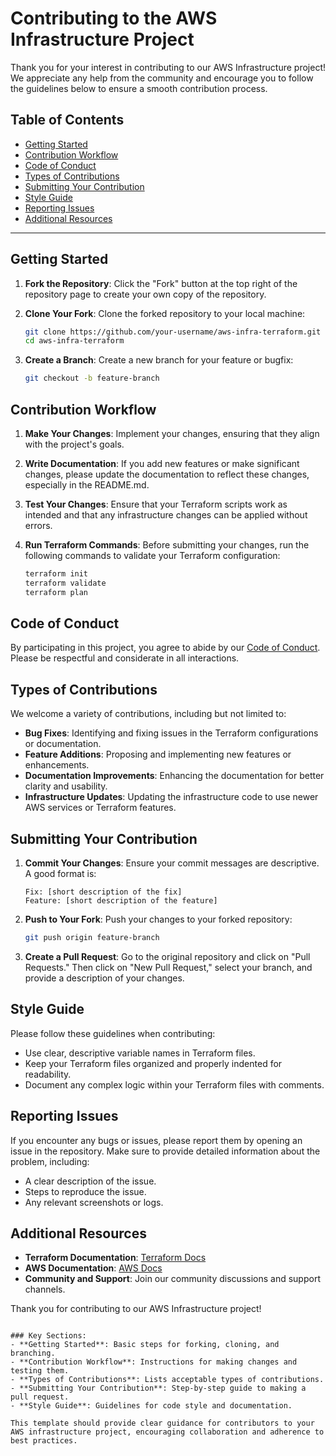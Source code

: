 # Contributing to the AWS Infrastructure Project

Thank you for your interest in contributing to our AWS Infrastructure project! We appreciate any help from the community and encourage you to follow the guidelines below to ensure a smooth contribution process.

## Table of Contents
- [Getting Started](#getting-started)
- [Contribution Workflow](#contribution-workflow)
- [Code of Conduct](#code-of-conduct)
- [Types of Contributions](#types-of-contributions)
- [Submitting Your Contribution](#submitting-your-contribution)
- [Style Guide](#style-guide)
- [Reporting Issues](#reporting-issues)
- [Additional Resources](#additional-resources)

---

## Getting Started

1. **Fork the Repository**: Click the "Fork" button at the top right of the repository page to create your own copy of the repository.

2. **Clone Your Fork**: Clone the forked repository to your local machine:
   ```bash
   git clone https://github.com/your-username/aws-infra-terraform.git
   cd aws-infra-terraform
   ```

3. **Create a Branch**: Create a new branch for your feature or bugfix:
   ```bash
   git checkout -b feature-branch
   ```

## Contribution Workflow

1. **Make Your Changes**: Implement your changes, ensuring that they align with the project's goals.

2. **Write Documentation**: If you add new features or make significant changes, please update the documentation to reflect these changes, especially in the README.md.

3. **Test Your Changes**: Ensure that your Terraform scripts work as intended and that any infrastructure changes can be applied without errors.

4. **Run Terraform Commands**: Before submitting your changes, run the following commands to validate your Terraform configuration:
   ```bash
   terraform init
   terraform validate
   terraform plan
   ```

## Code of Conduct

By participating in this project, you agree to abide by our [Code of Conduct](CODE_OF_CONDUCT.md). Please be respectful and considerate in all interactions.

## Types of Contributions

We welcome a variety of contributions, including but not limited to:

- **Bug Fixes**: Identifying and fixing issues in the Terraform configurations or documentation.
- **Feature Additions**: Proposing and implementing new features or enhancements.
- **Documentation Improvements**: Enhancing the documentation for better clarity and usability.
- **Infrastructure Updates**: Updating the infrastructure code to use newer AWS services or Terraform features.

## Submitting Your Contribution

1. **Commit Your Changes**: Ensure your commit messages are descriptive. A good format is:
   ```
   Fix: [short description of the fix]
   Feature: [short description of the feature]
   ```
   
2. **Push to Your Fork**: Push your changes to your forked repository:
   ```bash
   git push origin feature-branch
   ```

3. **Create a Pull Request**: Go to the original repository and click on "Pull Requests." Then click on "New Pull Request," select your branch, and provide a description of your changes.

## Style Guide

Please follow these guidelines when contributing:

- Use clear, descriptive variable names in Terraform files.
- Keep your Terraform files organized and properly indented for readability.
- Document any complex logic within your Terraform files with comments.

## Reporting Issues

If you encounter any bugs or issues, please report them by opening an issue in the repository. Make sure to provide detailed information about the problem, including:

- A clear description of the issue.
- Steps to reproduce the issue.
- Any relevant screenshots or logs.

## Additional Resources

- **Terraform Documentation**: [Terraform Docs](https://www.terraform.io/docs/)
- **AWS Documentation**: [AWS Docs](https://docs.aws.amazon.com/)
- **Community and Support**: Join our community discussions and support channels.

Thank you for contributing to our AWS Infrastructure project!
```

### Key Sections:
- **Getting Started**: Basic steps for forking, cloning, and branching.
- **Contribution Workflow**: Instructions for making changes and testing them.
- **Types of Contributions**: Lists acceptable types of contributions.
- **Submitting Your Contribution**: Step-by-step guide to making a pull request.
- **Style Guide**: Guidelines for code style and documentation.

This template should provide clear guidance for contributors to your AWS infrastructure project, encouraging collaboration and adherence to best practices.